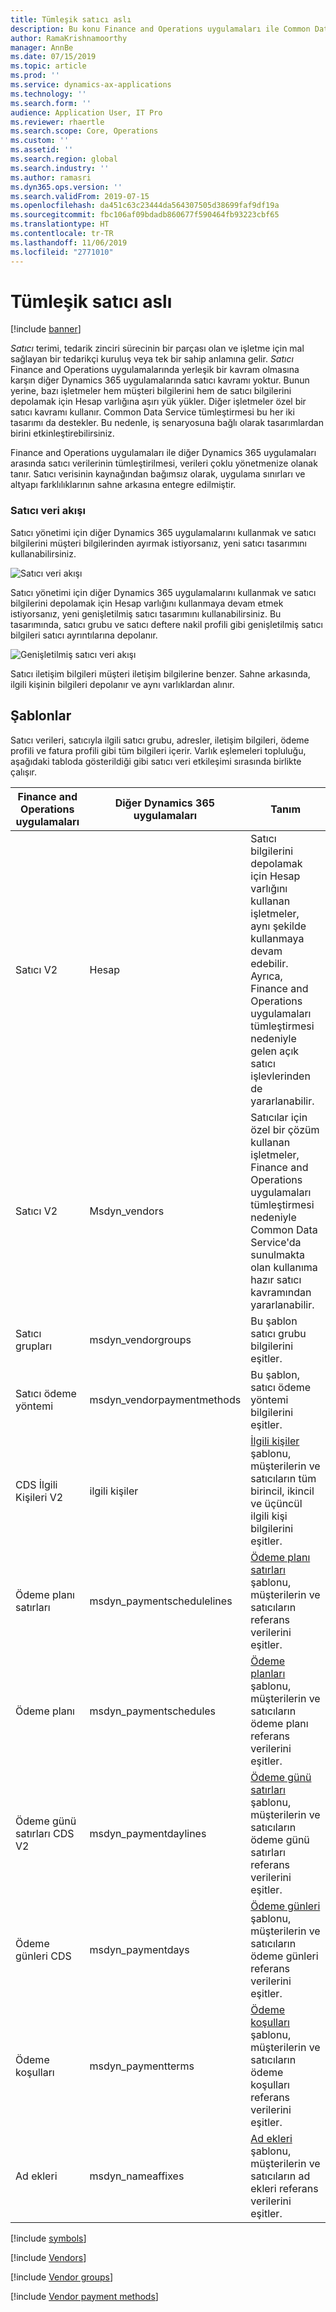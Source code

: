 ```yaml
---
title: Tümleşik satıcı aslı
description: Bu konu Finance and Operations uygulamaları ile Common Data Service arasında satıcı verisi tümleştirmesini açıklar.
author: RamaKrishnamoorthy
manager: AnnBe
ms.date: 07/15/2019
ms.topic: article
ms.prod: ''
ms.service: dynamics-ax-applications
ms.technology: ''
ms.search.form: ''
audience: Application User, IT Pro
ms.reviewer: rhaertle
ms.search.scope: Core, Operations
ms.custom: ''
ms.assetid: ''
ms.search.region: global
ms.search.industry: ''
ms.author: ramasri
ms.dyn365.ops.version: ''
ms.search.validFrom: 2019-07-15
ms.openlocfilehash: da451c63c23444da564307505d38699faf9df19a
ms.sourcegitcommit: fbc106af09bdadb860677f590464fb93223cbf65
ms.translationtype: HT
ms.contentlocale: tr-TR
ms.lasthandoff: 11/06/2019
ms.locfileid: "2771010"
---
```

# <a name="integrated-vendor-master"></a>Tümleşik satıcı aslı

[!include [banner](../includes/banner.md)]

*Satıcı* terimi, tedarik zinciri sürecinin bir parçası olan ve işletme için mal sağlayan bir tedarikçi kuruluş veya tek bir sahip anlamına gelir. *Satıcı* Finance and Operations uygulamalarında yerleşik bir kavram olmasına karşın diğer Dynamics 365 uygulamalarında satıcı kavramı yoktur. Bunun yerine, bazı işletmeler hem müşteri bilgilerini hem de satıcı bilgilerini depolamak için Hesap varlığına aşırı yük yükler. Diğer işletmeler özel bir satıcı kavramı kullanır. Common Data Service tümleştirmesi bu her iki tasarımı da destekler. Bu nedenle, iş senaryosuna bağlı olarak tasarımlardan birini etkinleştirebilirsiniz.

Finance and Operations uygulamaları ile diğer Dynamics 365 uygulamaları arasında satıcı verilerinin tümleştirilmesi, verileri çoklu yönetmenize olanak tanır. Satıcı verisinin kaynağından bağımsız olarak, uygulama sınırları ve altyapı farklılıklarının sahne arkasına entegre edilmiştir. 

### <a name="vendor-data-flow"></a>Satıcı veri akışı

Satıcı yönetimi için diğer Dynamics 365 uygulamalarını kullanmak ve satıcı bilgilerini müşteri bilgilerinden ayırmak istiyorsanız, yeni satıcı tasarımını kullanabilirsiniz.

![Satıcı veri akışı](media/dual-write-vendor-data-flow.png)

Satıcı yönetimi için diğer Dynamics 365 uygulamalarını kullanmak ve satıcı bilgilerini depolamak için Hesap varlığını kullanmaya devam etmek istiyorsanız, yeni genişletilmiş satıcı tasarımını kullanabilirsiniz. Bu tasarımında, satıcı grubu ve satıcı deftere nakil profili gibi genişletilmiş satıcı bilgileri satıcı ayrıntılarına depolanır.

![Genişletilmiş satıcı veri akışı](media/dual-write-vendor-detail.jpg)

Satıcı iletişim bilgileri müşteri iletişim bilgilerine benzer. Sahne arkasında, ilgili kişinin bilgileri depolanır ve aynı varlıklardan alınır.

## <a name="templates"></a>Şablonlar

Satıcı verileri, satıcıyla ilgili satıcı grubu, adresler, iletişim bilgileri, ödeme profili ve fatura profili gibi tüm bilgileri içerir. Varlık eşlemeleri topluluğu, aşağıdaki tabloda gösterildiği gibi satıcı veri etkileşimi sırasında birlikte çalışır.

Finance and Operations uygulamaları | Diğer Dynamics 365 uygulamaları         | Tanım
----------------------------|---------------------------------|------------
Satıcı V2               | Hesap | Satıcı bilgilerini depolamak için Hesap varlığını kullanan işletmeler, aynı şekilde kullanmaya devam edebilir. Ayrıca, Finance and Operations uygulamaları tümleştirmesi nedeniyle gelen açık satıcı işlevlerinden de yararlanabilir.
Satıcı V2               | Msdyn\_vendors | Satıcılar için özel bir çözüm kullanan işletmeler, Finance and Operations uygulamaları tümleştirmesi nedeniyle Common Data Service'da sunulmakta olan kullanıma hazır satıcı kavramından yararlanabilir. 
Satıcı grupları | msdyn_vendorgroups | Bu şablon satıcı grubu bilgilerini eşitler.
Satıcı ödeme yöntemi | msdyn_vendorpaymentmethods | Bu şablon, satıcı ödeme yöntemi bilgilerini eşitler.
CDS İlgili Kişileri V2             | ilgili kişiler                        | [İlgili kişiler](dual-write-customer.md#cds-contacts-v2-to-contacts) şablonu, müşterilerin ve satıcıların tüm birincil, ikincil ve üçüncül ilgili kişi bilgilerini eşitler.
Ödeme planı satırları      | msdyn_paymentschedulelines      | [Ödeme planı satırları](dual-write-customer.md#payment-schedule-lines-to-msdyn_paymentschedulelines) şablonu, müşterilerin ve satıcıların referans verilerini eşitler.
Ödeme planı            | msdyn_paymentschedules          | [Ödeme planları](dual-write-customer.md#payment-schedule-to-msdyn_paymentschedules) şablonu, müşterilerin ve satıcıların ödeme planı referans verilerini eşitler.
Ödeme günü satırları CDS V2    | msdyn_paymentdaylines           | [Ödeme günü satırları](dual-write-customer.md#payment-day-lines-cds-v2-to-msdyn_paymentdaylines) şablonu, müşterilerin ve satıcıların ödeme günü satırları referans verilerini eşitler.
Ödeme günleri CDS            | msdyn_paymentdays               | [Ödeme günleri](dual-write-customer.md#payment-days-cds-to-msdyn_paymentdays) şablonu, müşterilerin ve satıcıların ödeme günleri referans verilerini eşitler.
Ödeme koşulları            | msdyn_paymentterms              | [Ödeme koşulları](dual-write-customer.md#terms-of-payment-to-msdyn_paymentterms) şablonu, müşterilerin ve satıcıların ödeme koşulları referans verilerini eşitler.
Ad ekleri                | msdyn_nameaffixes               | [Ad ekleri](dual-write-customer.md#name-affixes-to-msdyn_nameaffixes) şablonu, müşterilerin ve satıcıların ad ekleri referans verilerini eşitler.

[!include [symbols](../includes/dual-write-symbols.md)]

[!include [Vendors](dual-write/VendorsV2-msdyn-vendors.md)]

[!include [Vendor groups](dual-write/VendVendorGroup-msdyn-vendorgroups.md)]

[!include [Vendor payment methods](dual-write/VendorPaymentMethod-msdyn-vendorpaymentmethods.md)]
